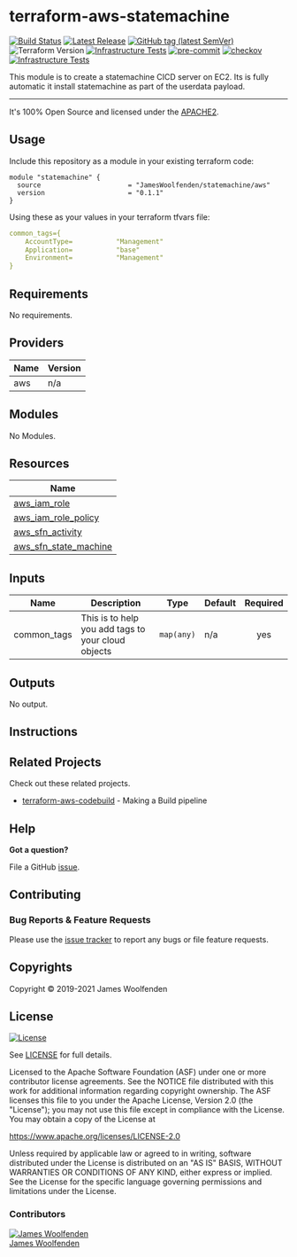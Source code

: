 # terraform-aws-statemachine

[![Build Status](https://github.com/JamesWoolfenden/terraform-aws-statemachine/workflows/Verify%20and%20Bump/badge.svg?branch=master)](https://github.com/JamesWoolfenden/terraform-aws-statemachine)
[![Latest Release](https://img.shields.io/github/release/JamesWoolfenden/terraform-aws-statemachine.svg)](https://github.com/JamesWoolfenden/terraform-aws-statemachine/releases/latest)
[![GitHub tag (latest SemVer)](https://img.shields.io/github/tag/JamesWoolfenden/terraform-aws-statemachine.svg?label=latest)](https://github.com/JamesWoolfenden/terraform-aws-statemachine/releases/latest)
![Terraform Version](https://img.shields.io/badge/tf-%3E%3D0.14.0-blue.svg)
[![Infrastructure Tests](https://www.bridgecrew.cloud/badges/github/JamesWoolfenden/terraform-aws-statemachine/cis_aws)](https://www.bridgecrew.cloud/link/badge?vcs=github&fullRepo=JamesWoolfenden%2Fterraform-aws-statemachine&benchmark=CIS+AWS+V1.2)
[![pre-commit](https://img.shields.io/badge/pre--commit-enabled-brightgreen?logo=pre-commit&logoColor=white)](https://github.com/pre-commit/pre-commit)
[![checkov](https://img.shields.io/badge/checkov-verified-brightgreen)](https://www.checkov.io/)
[![Infrastructure Tests](https://www.bridgecrew.cloud/badges/github/jameswoolfenden/terraform-aws-statemachine/general)](https://www.bridgecrew.cloud/link/badge?vcs=github&fullRepo=JamesWoolfenden%2Fterraform-aws-statemachine&benchmark=INFRASTRUCTURE+SECURITY)

This module is to create a statemachine CICD server on EC2. Its is fully automatic it install statemachine as part of the userdata payload.

---

It's 100% Open Source and licensed under the [APACHE2](LICENSE).

## Usage

Include this repository as a module in your existing terraform code:

```hcl
module "statemachine" {
  source                      = "JamesWoolfenden/statemachine/aws"
  version                     = "0.1.1"
}
```

Using these as your values in your terraform tfvars file:

```YAML
common_tags={
    AccountType=           "Management"
    Application=           "base"
    Environment=           "Management"
}
```

<!-- BEGINNING OF PRE-COMMIT-TERRAFORM DOCS HOOK -->
## Requirements

No requirements.

## Providers

| Name | Version |
|------|---------|
| aws | n/a |

## Modules

No Modules.

## Resources

| Name |
|------|
| [aws_iam_role](https://registry.terraform.io/providers/hashicorp/aws/latest/docs/resources/iam_role) |
| [aws_iam_role_policy](https://registry.terraform.io/providers/hashicorp/aws/latest/docs/resources/iam_role_policy) |
| [aws_sfn_activity](https://registry.terraform.io/providers/hashicorp/aws/latest/docs/resources/sfn_activity) |
| [aws_sfn_state_machine](https://registry.terraform.io/providers/hashicorp/aws/latest/docs/resources/sfn_state_machine) |

## Inputs

| Name | Description | Type | Default | Required |
|------|-------------|------|---------|:--------:|
| common\_tags | This is to help you add tags to your cloud objects | `map(any)` | n/a | yes |

## Outputs

No output.
<!-- END OF PRE-COMMIT-TERRAFORM DOCS HOOK -->

## Instructions

## Related Projects

Check out these related projects.

- [terraform-aws-codebuild](https://github.com/jameswoolfenden/terraform-aws-codebuild) - Making a Build pipeline

## Help

**Got a question?**

File a GitHub [issue](https://github.com/jameswoolfenden/terraform-aws-statemachine/issues).

## Contributing

### Bug Reports & Feature Requests

Please use the [issue tracker](https://github.com/jameswoolfenden/terraform-aws-statemachine/issues) to report any bugs or file feature requests.

## Copyrights

Copyright © 2019-2021 James Woolfenden

## License

[![License](https://img.shields.io/badge/License-Apache%202.0-blue.svg)](https://opensource.org/licenses/Apache-2.0)

See [LICENSE](LICENSE) for full details.

Licensed to the Apache Software Foundation (ASF) under one
or more contributor license agreements. See the NOTICE file
distributed with this work for additional information
regarding copyright ownership. The ASF licenses this file
to you under the Apache License, Version 2.0 (the
"License"); you may not use this file except in compliance
with the License. You may obtain a copy of the License at

<https://www.apache.org/licenses/LICENSE-2.0>

Unless required by applicable law or agreed to in writing,
software distributed under the License is distributed on an
"AS IS" BASIS, WITHOUT WARRANTIES OR CONDITIONS OF ANY
KIND, either express or implied. See the License for the
specific language governing permissions and limitations
under the License.

### Contributors

[![James Woolfenden][jameswoolfenden_avatar]][jameswoolfenden_homepage]<br/>[James Woolfenden][jameswoolfenden_homepage]

[jameswoolfenden_homepage]: https://github.com/jameswoolfenden
[jameswoolfenden_avatar]: https://github.com/jameswoolfenden.png?size=150
[github]: https://github.com/jameswoolfenden
[linkedin]: https://www.linkedin.com/in/JamesWoolfenden
[twitter]: https://twitter.com/JimWoolfenden
[share_twitter]: https://twitter.com/intent/tweet/?text=terraform-aws-statemachine&url=https://github.com/jameswoolfenden/terraform-aws-statemachine
[share_linkedin]: https://www.linkedin.com/shareArticle?mini=true&title=terraform-aws-statemachine&url=https://github.com/jameswoolfenden/terraform-aws-statemachine
[share_reddit]: https://reddit.com/submit/?url=https://github.com/jameswoolfenden/terraform-aws-statemachine
[share_facebook]: https://facebook.com/sharer/sharer.php?u=https://github.com/jameswoolfenden/terraform-aws-statemachine
[share_email]: mailto:?subject=terraform-aws-statemachine&body=https://github.com/jameswoolfenden/terraform-aws-statemachine
